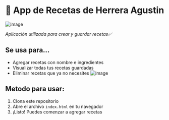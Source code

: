 # 🍳 App de Recetas de Herrera Agustin

![image](https://github.com/user-attachments/assets/c6e1e071-1923-4fa5-aa93-0eafce86f902)


*Aplicación utilizada para crear y guardar recetas✅*

## Se usa para...
- Agregar recetas con nombre e ingredientes
- Visualizar todas tus recetas guardadas
- Eliminar recetas que ya no necesites
![image](https://github.com/user-attachments/assets/3099abdd-8cfc-40ca-9bef-fa5bcdef93d1)


## Metodo para usar:
1. Clona este repositorio
2. Abre el archivo `index.html` en tu navegador
3. ¡Listo! Puedes comenzar a agregar recetas
